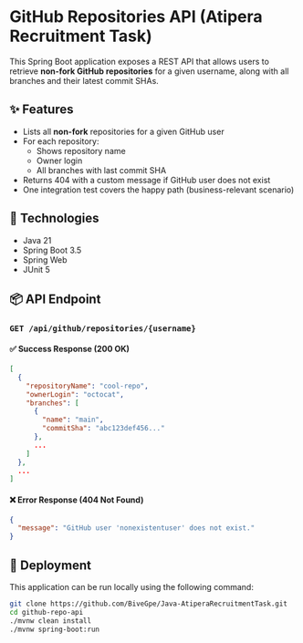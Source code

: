 # GitHub Repositories API (Atipera Recruitment Task)

This Spring Boot application exposes a REST API that allows users to retrieve **non-fork GitHub repositories** for a given username, along with all branches and their latest commit SHAs.

## ✨ Features

- Lists all **non-fork** repositories for a given GitHub user
- For each repository:
    - Shows repository name
    - Owner login
    - All branches with last commit SHA
- Returns 404 with a custom message if GitHub user does not exist
- One integration test covers the happy path (business-relevant scenario)

## 🔧 Technologies

- Java 21
- Spring Boot 3.5
- Spring Web
- JUnit 5

## 📦 API Endpoint

### `GET /api/github/repositories/{username}`

#### ✅ Success Response (200 OK)

```json
[
  {
    "repositoryName": "cool-repo",
    "ownerLogin": "octocat",
    "branches": [
      {
        "name": "main",
        "commitSha": "abc123def456..."
      },
      ...
    ]
  },
  ...
]
```

#### ❌ Error Response (404 Not Found)

```json
{
  "message": "GitHub user 'nonexistentuser' does not exist."
}
```

## 🚀 Deployment
This application can be run locally using the following command:

```bash
git clone https://github.com/BiveGpe/Java-AtiperaRecruitmentTask.git
cd github-repo-api
./mvnw clean install
./mvnw spring-boot:run
```

